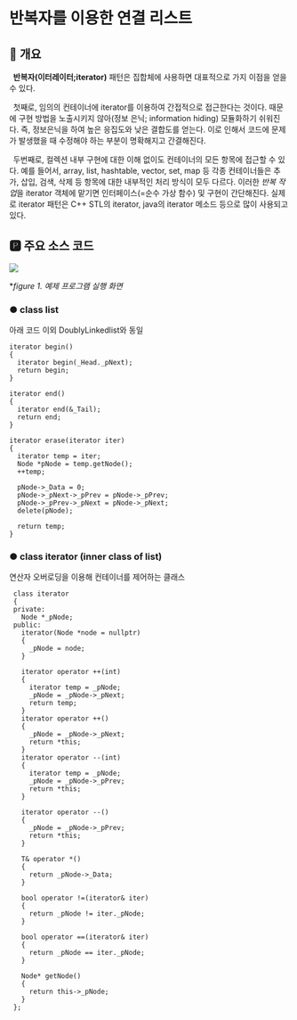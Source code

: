 # 반복자를 이용한 연결 리스트
## 📢 개요

 **반복자(이터레이터;iterator)** 패턴은 집합체에 사용하면 대표적으로  가지 이점을 얻을 수 있다.
 
 첫째로, 임의의 컨테이너에 iterator를 이용하여 간접적으로 접근한다는 것이다. 때문에 구현 방법을 노출시키지 않아(정보 은닉; information hiding) 모듈화하기 쉬워진다. 즉, 정보은닉을 하여 높은 응집도와 낮은 결합도를 얻는다. 이로 인해서 코드에 문제가 발생했을 때 수정해야 하는 부분이 명확해지고 간결해진다.
 
 두번째로, 컬렉션 내부 구현에 대한 이해 없이도 컨테이너의 모든 항목에 접근할 수 있다. 예를 들어서, array, list, hashtable, vector, set, map 등 각종 컨테이너들은 추가, 삽입, 검색, 삭제 등 항목에 대한 내부적인 처리 방식이 모두 다르다. 이러한 *반복 작업*을 iterator 객체에 맡기면 인터페이스(=순수 가상 함수) 및 구현이 간단해진다. 실제로 iterator 패턴은 C++ STL의 iterator, java의 iterator 메소드 등으로 많이 사용되고 있다.

 
 ## 🅿 주요 소스 코드
 
 ![](https://github.com/kbm0996/Linkedlist_with_iterator/blob/master/capture.jpg?raw=true)
 
 **figure 1. 예제 프로그램 실행 화면*
 
 ### ● class list
 아래 코드 이외 DoublyLinkedlist와 동일
 
    iterator begin()
    {
      iterator begin(_Head._pNext);
      return begin;
    }

    iterator end()
    {
      iterator end(&_Tail);
      return end;
    }

    iterator erase(iterator iter)
    {
      iterator temp = iter;
      Node *pNode = temp.getNode();
      ++temp;

      pNode->_Data = 0;
      pNode->_pNext->_pPrev = pNode->_pPrev;
      pNode->_pPrev->_pNext = pNode->_pNext;
      delete(pNode);

      return temp;
    }
 
 ### ● class iterator (inner class of list)
  연산자 오버로딩을 이용해 컨테이너를 제어하는 클래스
  
     class iterator
     {
     private:
       Node *_pNode;
     public:
       iterator(Node *node = nullptr)
       {
         _pNode = node;
       }

       iterator operator ++(int)
       {
         iterator temp = _pNode;
         _pNode = _pNode->_pNext;
         return temp;
       }
       iterator operator ++()
       {
         _pNode = _pNode->_pNext;
         return *this;
       }
       iterator operator --(int)
       {
         iterator temp = _pNode;
         _pNode = _pNode->_pPrev;
         return *this;
       }

       iterator operator --()
       {
         _pNode = _pNode->_pPrev;
         return *this;
       }

       T& operator *()
       {
         return _pNode->_Data;
       }

       bool operator !=(iterator& iter)
       {
         return _pNode != iter._pNode;
       }

       bool operator ==(iterator& iter)
       {
         return _pNode == iter._pNode;
       }

       Node* getNode()
       {
         return this->_pNode;
       }
     };




